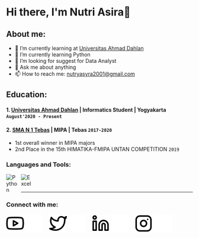 # Hi there, I'm Nutri Asira👋
## About me:
- 🔭 I’m currently learning at [Universitas Ahmad Dahlan](https://uad.ac.id/id/)
- 🌱 I’m currently learning Python
- 🤔 I’m looking for suggest for Data Analyst
- 💬 Ask me about anything
- 📫 How to reach me: nutryasyra2001@gmail.com

## Education:

#### 1. [Universitas Ahmad Dahlan](https://uad.ac.id/id/) | Informatics Student | Yogyakarta `August'2020 - Present `
 #### 2. [SMA N 1 Tebas](http://sman1-tebas.mysch.id/) | MIPA | Tebas `2017-2020`
   - 1st overall winner in MIPA majors
   - 2nd Place in the 15th HIMATIKA-FMIPA UNTAN COMPETITION `2019`
### Languages and Tools:

[<img align="left" alt="Python" width="30px" src="https://upload.wikimedia.org/wikipedia/commons/thumb/c/c3/Python-logo-notext.svg/110px-Python-logo-notext.svg.png?20100317150552" style="padding-right:10px;" />][webdev]
[<img align="left" alt="Excel" width="30px" src="https://is2-ssl.mzstatic.com/image/thumb/Purple126/v4/a8/fd/5a/a8fd5a84-c6f1-355f-3b9f-6e86598efaa3/XCEL.png/1200x630bb.png" style="padding-right:10px;" />][webdev]

<br />
<br />

---
### Connect with me:

[![website](./img/youtube-light.svg)](https://www.youtube.com/channel/UCw8jN9UClaM8MYawzNeOIVQ#gh-light-mode-only)
[![website](./img/youtube-dark.svg)](https://www.youtube.com/channel/UCw8jN9UClaM8MYawzNeOIVQ#gh-dark-mode-only)
&nbsp;&nbsp;
[![website](./img/twitter-light.svg)](https://twitter.com/hynuty#gh-light-mode-only)
[![website](./img/twitter-dark.svg)](https://twitter.com/hynuty#gh-dark-mode-only)
&nbsp;&nbsp;
[![website](./img/linkedin-light.svg)](https://www.linkedin.com/in/nutriasira#gh-light-mode-only)
[![website](./img/linkedin-dark.svg)](https://www.linkedin.com/in/nutriasira#gh-dark-mode-only)
&nbsp;&nbsp;
[![website](./img/instagram-light.svg)](https://instagram.com/hy.nuty#gh-light-mode-only)
[![website](./img/instagram-dark.svg)](https://instagram.com/hy.nuty#gh-dark-mode-only)

[webdev]: https://github.com/NutriAsira 
